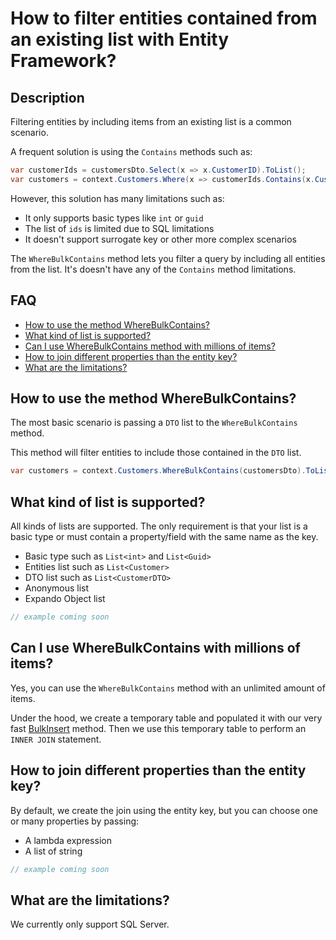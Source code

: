 # How to filter entities contained from an existing list with Entity Framework?

## Description

Filtering entities by including items from an existing list is a common scenario.

A frequent solution is using the `Contains` methods such as:

```csharp
var customerIds = customersDto.Select(x => x.CustomerID).ToList();
var customers = context.Customers.Where(x => customerIds.Contains(x.CustomerID)).ToList();
```

However, this solution has many limitations such as:

- It only supports basic types like `int` or `guid`
- The list of `ids` is limited due to SQL limitations
- It doesn't support surrogate key or other more complex scenarios

The `WhereBulkContains` method lets you filter a query by including all entities from the list. It's doesn't have any of the `Contains` method limitations.

## FAQ

- [How to use the method WhereBulkContains?](#how-to-use-the-method-wherebulkcontains)
- [What kind of list is supported?](#what-kind-of-list-is-supported)
- [Can I use WhereBulkContains method with millions of items?](#can-i-use-wherebulkcontains-method-with-millions-of-items)
- [How to join different properties than the entity key?](#how-to-join-different-properties-than-the-entity-key)
- [What are the limitations?](#what-are-the-limitations)

## How to use the method WhereBulkContains?

The most basic scenario is passing a `DTO` list to the `WhereBulkContains` method.

This method will filter entities to include those contained in the `DTO` list.

```csharp
var customers = context.Customers.WhereBulkContains(customersDto).ToList();
```

## What kind of list is supported?

All kinds of lists are supported. The only requirement is that your list is a basic type or must contain a property/field with the same name as the key.

- Basic type such as `List<int>` and `List<Guid>`
- Entities list such as `List<Customer>`
- DTO list such as `List<CustomerDTO>`
- Anonymous list
- Expando Object list

```csharp
// example coming soon
```

## Can I use WhereBulkContains with millions of items?

Yes, you can use the `WhereBulkContains` method with an unlimited amount of items.

Under the hood, we create a temporary table and populated it with our very fast [BulkInsert](bulk-insert) method. Then we use this temporary table to perform an `INNER JOIN` statement.

## How to join different properties than the entity key?

By default, we create the join using the entity key, but you can choose one or many properties by passing:

- A lambda expression
- A list of string

```csharp
// example coming soon
```

## What are the limitations?

We currently only support SQL Server.
